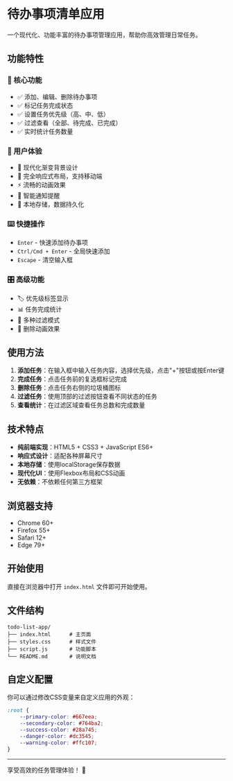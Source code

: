 # 待办事项清单应用

一个现代化、功能丰富的待办事项管理应用，帮助你高效管理日常任务。

## 功能特性

### 🎯 核心功能
- ✅ 添加、编辑、删除待办事项
- ✅ 标记任务完成状态
- ✅ 设置任务优先级（高、中、低）
- ✅ 过滤查看（全部、待完成、已完成）
- ✅ 实时统计任务数量

### 🎨 用户体验
- 🌈 现代化渐变背景设计
- 📱 完全响应式布局，支持移动端
- ⚡ 流畅的动画效果
- 🔔 智能通知提醒
- 💾 本地存储，数据持久化

### ⌨️ 快捷操作
- `Enter` - 快速添加待办事项
- `Ctrl/Cmd + Enter` - 全局快速添加
- `Escape` - 清空输入框

### 🎛️ 高级功能
- 🏷️ 优先级标签显示
- 📊 任务完成统计
- 🎯 多种过滤模式
- 💫 删除动画效果

## 使用方法

1. **添加任务**：在输入框中输入任务内容，选择优先级，点击"+"按钮或按Enter键
2. **完成任务**：点击任务前的复选框标记完成
3. **删除任务**：点击任务右侧的垃圾桶图标
4. **过滤任务**：使用顶部的过滤按钮查看不同状态的任务
5. **查看统计**：在过滤区域查看任务总数和完成数量

## 技术特点

- **纯前端实现**：HTML5 + CSS3 + JavaScript ES6+
- **响应式设计**：适配各种屏幕尺寸
- **本地存储**：使用localStorage保存数据
- **现代化UI**：使用Flexbox布局和CSS动画
- **无依赖**：不依赖任何第三方框架

## 浏览器支持

- Chrome 60+
- Firefox 55+
- Safari 12+
- Edge 79+

## 开始使用

直接在浏览器中打开 `index.html` 文件即可开始使用。

## 文件结构

```
todo-list-app/
├── index.html      # 主页面
├── styles.css      # 样式文件
├── script.js       # 功能脚本
└── README.md       # 说明文档
```

## 自定义配置

你可以通过修改CSS变量来自定义应用的外观：

```css
:root {
    --primary-color: #667eea;
    --secondary-color: #764ba2;
    --success-color: #28a745;
    --danger-color: #dc3545;
    --warning-color: #ffc107;
}
```

---

享受高效的任务管理体验！ 🚀
